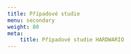 ```yaml
---
title: Případové studie
menu: secondary
weight: 80
meta:
    title: Případové studie HARDWARIO
---
```

